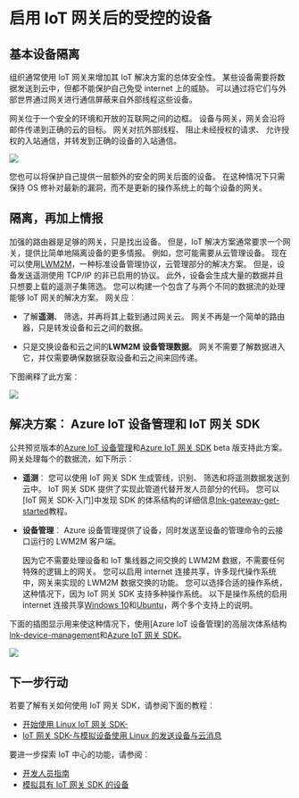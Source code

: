 <properties
 pageTitle="启用 IoT 网关后的受控的设备 |Microsoft Azure"
 description="使用 IoT 网关的指导主题创建使用 IoT 网关 SDK 以及管理 IoT 集线器的设备。"
 services="iot-hub"
 documentationCenter=""
 authors="chipalost"
 manager="timlt"
 editor=""/>

<tags
 ms.service="iot-hub"
 ms.devlang="na"
 ms.topic="article"
 ms.tgt_pltfrm="na"
 ms.workload="na"
 ms.date="04/29/2016"
 ms.author="cstreet"/>
 
# <a name="enable-managed-devices-behind-an-iot-gateway"></a>启用 IoT 网关后的受控的设备

## <a name="basic-device-isolation"></a>基本设备隔离

组织通常使用 IoT 网关来增加其 IoT 解决方案的总体安全性。 某些设备需要将数据发送到云中，但都不能保护自己免受 internet 上的威胁。 可以通过将它们与外部世界通过网关进行通信屏蔽来自外部线程这些设备。

网关位于一个安全的环境和开放的互联网之间的边框。 设备与网关，网关会沿将邮件传递到正确的云的目标。 网关对抗外部线程、 阻止未经授权的请求、 允许授权的入站通信，并转发到正确的设备的入站通信。

![][1]

您也可以将保护自己提供一层额外的安全的网关后面的设备。 在这种情况下只需保持 OS 修补对最新的漏洞，而不是更新的操作系统上的每个设备的网关。

## <a name="isolation-plus-intelligence"></a>隔离，再加上情报

加强的路由器是足够的网关，只是找出设备。 但是，IoT 解决方案通常要求一个网关，提供比简单地隔离设备的更多情报。 例如，您可能需要从云管理设备。 现在可以使用[LWM2M](https://github.com/OpenMobileAlliance/OMA_LwM2M_for_Developers/wiki)，一种标准设备管理协议，云管理部分的解决方案。 但是，设备发送遥测使用 TCP/IP 的非已启用的协议。 此外，设备会生成大量的数据并且只想要上载的遥测子集筛选。 您可以构建一个包含了与两个不同的数据流的处理能够 IoT 网关的解决方案。 网关应︰

-   了解**遥测**、 筛选，并再将其上载到通过网关云。 网关不再是一个简单的路由器，只是转发设备和云之间的数据。

-   只是交换设备和云之间的**LWM2M 设备管理数据**。 网关不需要了解数据进入它，并仅需要确保数据获取设备和云之间来回传递。

下图阐释了此方案︰

![][2]

## <a name="the-solution-azure-iot-device-management-and-the-iot-gateway-sdk"></a>解决方案︰ Azure IoT 设备管理和 IoT 网关 SDK 

公共预览版本的[Azure IoT 设备管理][lnk-device-management]和[Azure IoT 网关 SDK] beta 版支持此方案。 网关处理每个的数据流，如下所示︰

-   **遥测**︰ 您可以使用 IoT 网关 SDK 生成管线，识别、 筛选和将遥测数据发送到云中。 IoT 网关 SDK 提供了实现此管道代替开发人员部分的代码。 您可以[IoT 网关 SDK-入门]中发现 SDK 的体系结构的详细信息[lnk-gateway-get-started]教程。

-   **设备管理**︰ Azure 设备管理提供了设备，同时发送至设备的管理命令的云接口运行的 LWM2M 客户端。
    
    因为它不需要处理设备和 IoT 集线器之间交换的 LWM2M 数据，不需要任何特殊的逻辑上的网关。 您可以启用 internet 连接共享，许多现代操作系统中，网关来实现的 LWM2M 数据交换的功能。 您可以选择合适的操作系统，这种情况下，因为 IoT 网关 SDK 支持多种操作系统。 以下是操作系统的启用 internet 连接共享[Windows 10]和[Ubuntu]，两个多个支持上的说明。

下面的插图显示用来使这种情况下，使用[Azure IoT 设备管理]的高层次体系结构[lnk-device-management]和[Azure IoT 网关 SDK]。

![][3]

## <a name="next-steps"></a>下一步行动

若要了解有关如何使用 IoT 网关 SDK，请参阅下面的教程︰

- [开始使用 Linux IoT 网关 SDK-][lnk-gateway-get-started]
- [IoT 网关 SDK-与模拟设备使用 Linux 的发送设备与云消息][lnk-gateway-simulated]

要进一步探索 IoT 中心的功能，请参阅︰

- [开发人员指南][lnk-devguide]
- [模拟具有 IoT 网关 SDK 的设备][lnk-gateway-simulated]

<!-- Images and links -->
[1]: media/iot-hub-gateway-device-management/overview.png
[2]: media/iot-hub-gateway-device-management/manage.png
[Azure IoT 网关 SDK]: https://github.com/Azure/azure-iot-gateway-sdk/
[Windows 10]: http://windows.microsoft.com/en-us/windows/using-internet-connection-sharing#1TC=windows-7
[Ubuntu]: https://help.ubuntu.com/community/Internet/ConnectionSharing
[3]: media/iot-hub-gateway-device-management/manage_2.png
[lnk-gateway-get-started]: iot-hub-linux-gateway-sdk-get-started.md
[lnk-gateway-simulated]: iot-hub-linux-gateway-sdk-simulated-device.md
[lnk-device-management]: iot-hub-device-management-overview.md

[lnk-devguide]: iot-hub-devguide.md